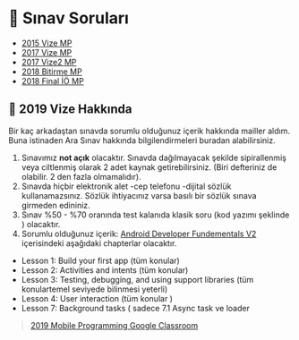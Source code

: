 # 📃 Sınav Soruları

<!--Index-->

- [2015 Vize MP](./2015%20Vize%20MP.pdf)
- [2017 Vize MP](./2017%20Vize%20MP.pdf)
- [2017 Vize2 MP](./2017%20Vize2%20MP.pdf)
- [2018 Bitirme MP](./2018%20Bitirme%20MP.pdf)
- [2018 Final İÖ MP](./2018%20Final%20%C4%B0%C3%96%20MP.pdf)

<!--Index-->

## 📅 2019 Vize Hakkında

Bir kaç arkadaştan sınavda sorumlu olduğunuz içerik hakkında mailler aldım. Buna istinaden Ara Sınav hakkında bilgilendirmeleri buradan alabilirsiniz.

1. Sınavımız **not açık** olacaktır. Sınavda dağılmayacak şekilde sipirallenmiş veya ciltlenmiş olarak 2 adet kaynak getirebilirsiniz. (Biri defteriniz de olabilir. 2 den fazla olmamalıdır).
2. Sınavda hiçbir elektronik alet -cep telefonu -dijital sözlük kullanamazsınız. Sözlük ihtiyacınız varsa basılı bir sözlük sınava girmeden edininiz.
3. Sınav %50 - %70 oranında test kalanıda klasik soru (kod yazımı şeklinde ) olacaktır.
4. Sorumlu olduğunuz içerik: [Android Developer Fundementals V2](https://google-developer-training.github.io/android-developer-fundamentals-course-concepts-v2/index.html) içerisindeki aşağıdaki chapterlar olacaktır.

- Lesson 1: Build your first app (tüm konular)
- Lesson 2: Activities and intents (tüm konular)
- Lesson 3: Testing, debugging, and using support libraries (tüm konulartemel seviyede bilinmesi yeterli)
- Lesson 4: User interaction (tüm konular )
- Lesson 7: Background tasks ( sadece 7.1 Async task ve loader

> [2019 Mobile Programming Google Classroom](https://classroom.google.com/u/1/c/MTc5NjQ0NTE4OTJa/p/NDM0Nzg2MDkxNzVa/details)
